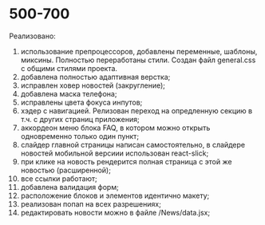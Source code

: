 # 500-700

Реализовано:
1) использование препроцессоров, добавлены переменные, шаблоны, миксины. Полностью переработаны стили. Создан файл general.css с общими стилями проекта.
2) добавлена полностью адаптивная верстка;
3) исправлен ховер новостей (закругление);
4) добавлена маска телефона;
5) исправлены цвета фокуса инпутов;
6) хэдер с навигацией. Релизован переход на опредленную секцию в т.ч. с других страниц приложения;
7) аккордеон меню блока FAQ, в котором можно открыть одновременно только один пункт;
8) слайдер главной страницы написан самостоятельно, в слайдере новостей мобильной версиии использован react-slick;
9) при клике на новость рендерится полная страница с этой же новостью (расширенной);
10) все ссылки работают;
11) добавлена валидация форм;
12) расположение блоков и элементов идентично макету;
13) реализован попап на всех разрешениях;
14) редактировать новoсти можно в файле /News/data.jsx;